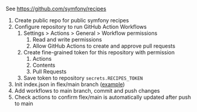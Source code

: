 See https://github.com/symfony/recipes

1. Create public repo for public symfony recipes
2. Configure repository to run GitHub Action Workflows
   1. Settings > Actions > General > Workflow permissions
      1. Read and write permissions
      2. Allow GitHub Actions to create and approve pull requests
   2. Create fine-grained token for this repository with permission
      1. Actions
      2. Contents
      3. Pull Requests
   3. Save token to repository `secrets.RECIPES_TOKEN`
3. Init index.json in flex/main branch ([example](https://symfony.com/doc/current/setup/flex_private_recipes.html#github-1))
4. Add workflows to main branch, commit and push changes
5. Check actions to confirm flex/main is automatically updated after push to main
